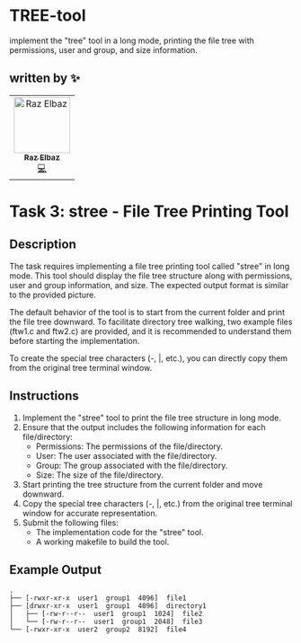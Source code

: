 # TREE-tool
implement the "tree" tool in a long mode, printing the file tree with permissions, user and group, and size information.

## written by ✨

<!-- ALL-CONTRIBUTORS-LIST:START - Do not remove or modify this section -->
<!-- prettier-ignore-start -->
<!-- markdownlint-disable -->
<table>
  <tr>
    <td align="center"><a href="https://github.com/RazElbaz"><img src="https://avatars.githubusercontent.com/u/93310416?v=4" width="100px;" alt="Raz Elbaz"/><br /><sub><b>Raz Elbaz</b></sub></a><br /><a href="https://github.com/RazElbaz" title="Code">💻</a> <br /> </td>
  </tr>
</table>

# Task 3: stree - File Tree Printing Tool

## Description
The task requires implementing a file tree printing tool called "stree" in long mode. This tool should display the file tree structure along with permissions, user and group information, and size. The expected output format is similar to the provided picture.

The default behavior of the tool is to start from the current folder and print the file tree downward. To facilitate directory tree walking, two example files (ftw1.c and ftw2.c) are provided, and it is recommended to understand them before starting the implementation.

To create the special tree characters (-, |, etc.), you can directly copy them from the original tree terminal window.

## Instructions
1. Implement the "stree" tool to print the file tree structure in long mode.
2. Ensure that the output includes the following information for each file/directory:
   - Permissions: The permissions of the file/directory.
   - User: The user associated with the file/directory.
   - Group: The group associated with the file/directory.
   - Size: The size of the file/directory.
3. Start printing the tree structure from the current folder and move downward.
4. Copy the special tree characters (-, |, etc.) from the original tree terminal window for accurate representation.
5. Submit the following files:
   - The implementation code for the "stree" tool.
   - A working makefile to build the tool.

## Example Output
```
.
├── [-rwxr-xr-x  user1  group1  4096]  file1
├── [drwxr-xr-x  user1  group1  4096]  directory1
│   ├── [-rw-r--r--  user1  group1  1024]  file2
│   └── [-rw-r--r--  user1  group1  2048]  file3
└── [-rwxr-xr-x  user2  group2  8192]  file4
```

